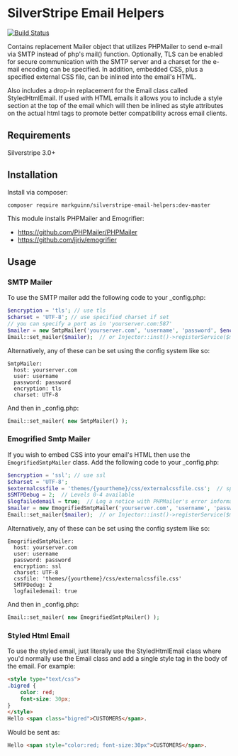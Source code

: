 SilverStripe Email Helpers
==========================

[![Build Status](https://travis-ci.org/markguinn/silverstripe-email-helpers.svg)](https://travis-ci.org/markguinn/silverstripe-email-helpers)

Contains replacement Mailer object that utilizes PHPMailer to send
e-mail via SMTP instead of php's mail() function.  Optionally, TLS can
be enabled for secure communication with the SMTP server and a charset
for the e-mail encoding can be specified.  In addition, embedded CSS, plus a specified
external CSS file, can be inlined into the email's HTML.

Also includes a drop-in replacement for the Email class called
StyledHtmlEmail.  If used with HTML emails it allows you to include a style
section at the top of the email which will then be inlined as style
attributes on the actual html tags to promote better compatibility across
email clients.

## Requirements
Silverstripe 3.0+

## Installation
Install via composer:

```
composer require markguinn/silverstripe-email-helpers:dev-master
```

This module installs PHPMailer and Emogrifier:
 - https://github.com/PHPMailer/PHPMailer
 - https://github.com/jjriv/emogrifier

## Usage
### SMTP Mailer
To use the SMTP mailer add the following code to your _config.php:

```php
$encryption = 'tls'; // use tls
$charset = 'UTF-8'; // use specified charset if set
// you can specify a port as in 'yourserver.com:587'
$mailer = new SmtpMailer('yourserver.com', 'username', 'password', $encryption, $charset);
Email::set_mailer($mailer);  // or Injector::inst()->registerService($mailer, 'Mailer');
```

Alternatively, any of these can be set using the config system like so:

```
SmtpMailer:
  host: yourserver.com
  user: username
  password: password
  encryption: tls
  charset: UTF-8
```
And then in _config.php:

```php
Email::set_mailer( new SmtpMailer() );
```

### Emogrified Smtp Mailer
If you wish to embed CSS into your email's HTML then use the `EmogrifiedSmtpMailer` class.  Add the following code to your _config.php:

```php
$encryption = 'ssl'; // use ssl
$charset = 'UTF-8';
$externalcssfile = 'themes/{yourtheme}/css/externalcssfile.css';  // specify the path to your css file
$SMTPDebug = 2;  // Levels 0-4 available
$logfailedemail = true;  // Log a notice with PHPMailer's error information
$mailer = new EmogrifiedSmtpMailer('yourserver.com', 'username', 'password', $encryption, $charset, $externalcssfile, $SMTPDebug, $logfailedemail);
Email::set_mailer($mailer);  // or Injector::inst()->registerService($mailer, 'Mailer');
```

Alternatively, any of these can be set using the config system like so:

```
EmogrifiedSmtpMailer:
  host: yourserver.com
  user: username
  password: password
  encryption: ssl
  charset: UTF-8
  cssfile: 'themes/{yourtheme}/css/externalcssfile.css'
  SMTPDedug: 2
  logfailedemail: true
```
And then in _config.php:

```php
Email::set_mailer( new EmogrifiedSmtpMailer() );
```

### Styled Html Email
To use the styled email, just literally use the StyledHtmlEmail class where you'd normally use the Email class
and add a single style tag in the body of the email. For example:

```html
<style type="text/css">
.bigred {
	color: red;
	font-size: 30px;
}
</style>
Hello <span class="bigred">CUSTOMERS</span>.
```

Would be sent as:

```html
Hello <span style="color:red; font-size:30px">CUSTOMERS</span>.
```

